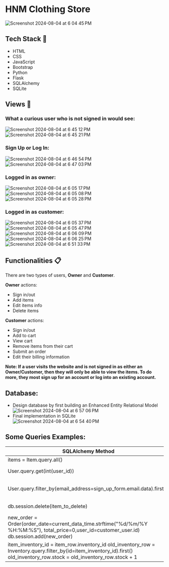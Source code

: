 # HNM Clothing Store
![Screenshot 2024-08-04 at 6 04 45 PM](https://github.com/user-attachments/assets/e65c5b0a-ca78-4de7-9938-ee02c604506f)

## Tech Stack 🧰
-   HTML
-   CSS
-   JavaScript
-   Bootstrap
-   Python
-   Flask
-   SQLAlchemy
-   SQLite

## Views 🔎 
### What a curious user who is not signed in would see:<be>
![Screenshot 2024-08-04 at 6 45 12 PM](https://github.com/user-attachments/assets/3d012c51-fc1e-46cb-8bdd-7420bf7481c4)
![Screenshot 2024-08-04 at 6 45 21 PM](https://github.com/user-attachments/assets/dfcad3ab-82fa-43b8-bd82-4e3ccf0973e4)

### Sign Up or Log In:
![Screenshot 2024-08-04 at 6 46 54 PM](https://github.com/user-attachments/assets/8e15c0f5-e1f3-4787-a376-5e5c86bd8407)
![Screenshot 2024-08-04 at 6 47 03 PM](https://github.com/user-attachments/assets/08df6b4d-575e-466e-b516-6a439eb4a5ad)

### Logged in as owner:<be>
![Screenshot 2024-08-04 at 6 05 17 PM](https://github.com/user-attachments/assets/7d6aa0c1-1eb6-4233-9017-a72fa732ce8a)
![Screenshot 2024-08-04 at 6 05 08 PM](https://github.com/user-attachments/assets/fce5a975-c2a0-4de7-b25e-26a745bd951f)
![Screenshot 2024-08-04 at 6 05 28 PM](https://github.com/user-attachments/assets/f5f64c06-86cb-4513-8842-c44db90dc1bf)

### Logged in as customer:<br>
![Screenshot 2024-08-04 at 6 05 37 PM](https://github.com/user-attachments/assets/613cb50b-56a0-47fa-ba78-7dde436e42e4)
![Screenshot 2024-08-04 at 6 05 47 PM](https://github.com/user-attachments/assets/b9436d50-3733-44d6-9953-8f31b7bab20b)
![Screenshot 2024-08-04 at 6 06 09 PM](https://github.com/user-attachments/assets/0b3613cc-3f8d-4997-af97-3420e01cc6d8)
![Screenshot 2024-08-04 at 6 06 25 PM](https://github.com/user-attachments/assets/9f7d1d71-d2bb-4249-b29c-cf631c1289c9)
![Screenshot 2024-08-04 at 6 51 33 PM](https://github.com/user-attachments/assets/4f7c4eeb-3dc1-4b16-b6f6-1aa3491c7d75)


## Functionalities 📋
There are two types of users, **Owner** and **Customer**.

**Owner** actions:
- Sign in/out
- Add items 
- Edit items info
- Delete items

**Customer** actions:
- Sign in/out
- Add to cart
- View cart
- Remove items from their cart
- Submit an order
- Edit their billing information

**Note: If a user visits the website and is not signed in as either an Owner/Customer, then they will only be able to view the items. To do more, they most sign up for an account or log into an existing account.**

## Database:
- Design database by first building an Enhanced Entity Relational Model
  ![Screenshot 2024-08-04 at 6 57 06 PM](https://github.com/user-attachments/assets/43608a2e-7099-4263-8c83-b7c445bd8be0)
- Final implementation in SQLite<br/>
  ![Screenshot 2024-08-04 at 6 54 40 PM](https://github.com/user-attachments/assets/3e6383ce-0bf2-485d-97e1-93f9b7acfdfc)

## Some Queries Examples:
SQLAlchemy Method | SQL Equivalent |
--- | --- | 
items = Item.query.all() | SELECT * FROM item  |
User.query.get(int(user_id)) | SELECT * FROM  user WHERE (id=user_id)  |
User.query.filter_by(email_address=sign_up_form.email.data).first(): | SELECT * FROM  user WHERE (email_address=sign_up_form_email.data) LIMIT 1;  |
db.session.delete(item_to_delete) | DELETE FROM item WHERE (id=item_id) LIMIT 1;  |
new_order = Order(order_date=current_data_time.strftime("%d/%m/%Y %H:%M:%S"), total_price=0,user_id=customer_user.id) db.session.add(new_order) | INSERT INTO order (order_date, total_price, user_id) VALUES (current_data_time.strftime(“%d/%m/%Y %H:%M:%S”), 0, customer_user.id);  |
item_inventory_id = item_row.inventory_id old_inventory_row = Inventory.query.filter_by(id=item_inventory_id).first() old_inventory_row.stock = old_inventory_row.stock + 1 | UPDATE inventory SET stock = (stock + 1) WHERE (SELECT * FROM inventory WHERE (id=item_inventory_id) LIMIT 1);  |

 












